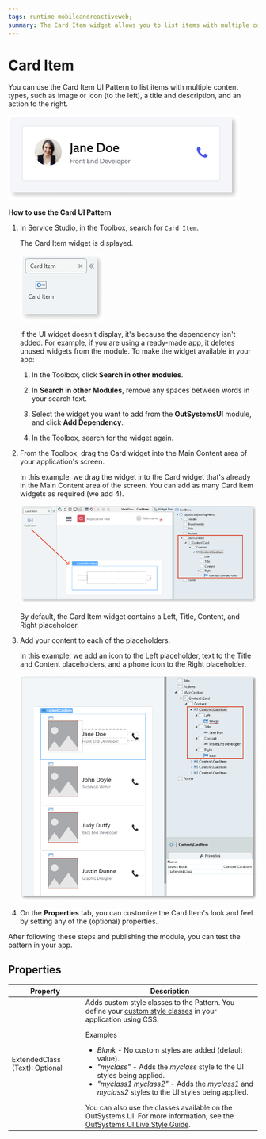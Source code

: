 ```yaml
---
tags: runtime-mobileandreactiveweb;  
summary: The Card Item widget allows you to list items with multiple content types, such as an image or icon, a title and description, and an action to the right.
---
```


# Card Item

You can use the Card Item UI Pattern to list items with multiple content types, such as image or icon (to the left), a title and description, and an action to the right.

![](<images/carditem-1.png>)

**How to use the Card UI Pattern**

1. In Service Studio, in the Toolbox, search for `Card Item`.

    The Card Item widget is displayed.

    ![](<images/carditem-2-ss.png>)

    If the UI widget doesn't display, it's because the dependency isn't added. For example, if you are using a ready-made app, it deletes unused widgets from the module. To make the widget available in your app:

    1. In the Toolbox, click **Search in other modules**.

    1. In **Search in other Modules**, remove any spaces between words in your search text.
    
    1. Select the widget you want to add from the **OutSystemsUI** module, and click **Add Dependency**. 
    
    1. In the Toolbox, search for the widget again.

1. From the Toolbox, drag the Card widget into the Main Content area of your application's screen.

    In this example, we drag the widget into the Card widget that's already in the Main Content area of the screen. You can add as many Card Item widgets as required (we add 4). 

    ![](<images/carditem-3-ss.png>)

    By default, the Card Item widget contains a Left, Title, Content, and Right placeholder. 

1. Add your content to each of the placeholders. 

    In this example, we add an icon to the Left placeholder, text to the Title and Content placeholders, and a phone icon to the Right placeholder. 

    ![](<images/carditem-4-ss.png>)

1. On the **Properties** tab, you can customize the Card Item's look and feel by setting any of the (optional) properties.

After following these steps and publishing the module, you can test the pattern in your app.

## Properties

| Property | Description |
|---|---|
| ExtendedClass (Text): Optional  |  Adds custom style classes to the Pattern. You define your [custom style classes](../../../look-feel/css.md) in your application using CSS.<p>Examples</p><ul><li>_Blank_ - No custom styles are added (default value).</li><li>_"myclass"_ - Adds the _myclass_ style to the UI styles being applied.</li><li>_"myclass1 myclass2"_ - Adds the _myclass1_ and _myclass2_ styles to the UI styles being applied. </li></ul>You can also use the classes available on the OutSystems UI. For more information, see the [OutSystems UI Live Style Guide](https://outsystemsui.outsystems.com/StyleGuidePreview/Styles). |
